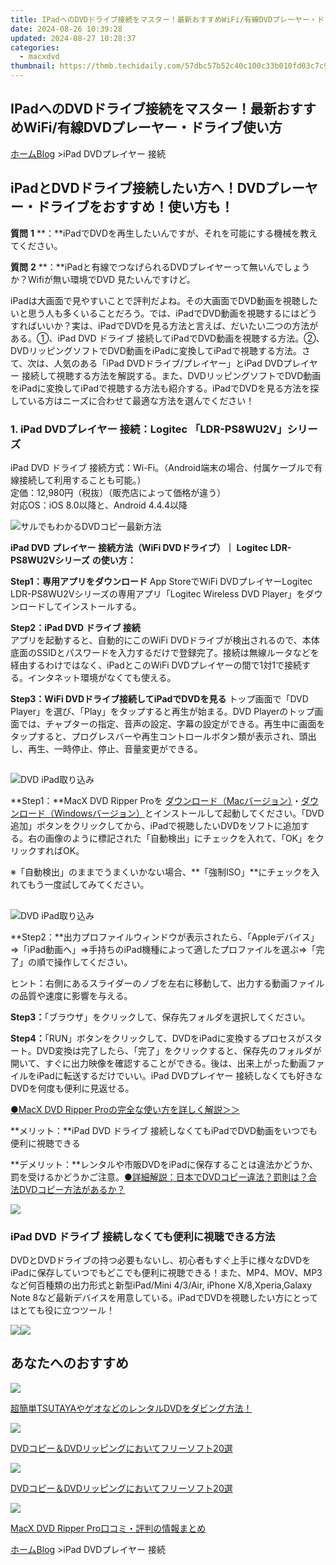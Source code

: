 ```yaml
---
title: IPadへのDVDドライブ接続をマスター！最新おすすめWiFi/有線DVDプレーヤー・ドライブ使い方
date: 2024-08-26 10:39:28
updated: 2024-08-27 10:28:37
categories:
  - macxdvd
thumbnail: https://thmb.techidaily.com/57dbc57b52c40c100c33b010fd03c7c914f04eea27a15b8c369fc3e51785f1d6.jpg
---
```


## IPadへのDVDドライブ接続をマスター！最新おすすめWiFi/有線DVDプレーヤー・ドライブ使い方

[ホーム](https://tools.techidaily.com/macxdvd/products/)[Blog](https://tools.techidaily.com/macxdvd/products/) \>iPad DVDプレイヤー 接続

## iPadとDVDドライブ接続したい方へ！DVDプレーヤー・ドライブをおすすめ！使い方も！

**質問** **1** **：**iPadでDVDを再生したいんですが、それを可能にする機械を教えてください。 

**質問** **2** **：**iPadと有線でつなげられるDVDプレイヤーって無いんでしょうか？Wifiが無い環境でDVD 見たいんですけど。 

iPadは大画面で見やすいことで評判だよね。その大画面でDVD動画を視聴したいと思う人も多くいることだろう。では、iPadでDVD動画を視聴するにはどうすればいいか？実は、iPadでDVDを見る方法と言えば、だいたい二つの方法がある。①、iPad DVD ドライブ 接続してiPadでDVD動画を視聴する方法。②、DVDリッピングソフトでDVD動画をiPadに変換してiPadで視聴する方法。さて、次は、人気のある「iPad DVDドライブ/プレイヤー」とiPad DVDプレイヤー 接続して視聴する方法を解説する。また、DVDリッピングソフトでDVD動画をiPadに変換してiPadで視聴する方法も紹介する。iPadでDVDを見る方法を探している方はニーズに合わせて最適な方法を選んでください！ 



### 1\. iPad DVDプレイヤー 接続：Logitec 「LDR-PS8WU2V」シリーズ

iPad DVD ドライブ 接続方式：Wi-Fi。（Android端末の場合、付属ケーブルで有線接続して利用することも可能。）  
 定価：12,980円（税抜）（販売店によって価格が違う）   
 対応OS：iOS 8.0以降と、Android 4.4.4以降  

![サルでもわかるDVDコピー最新方法](https://www.macxdvd.com/blog/img/drp-mj-20171114-01.jpg) 

**iPad DVD** **プレイヤー 接続方法（WiFi DVDドライブ）｜** **Logitec LDR-PS8WU2Vシリーズ** **の使い方：**

**Step1：専用アプリをダウンロード** 
App StoreでWiFi DVDプレイヤーLogitec LDR-PS8WU2Vシリーズの専用アプリ「Logitec Wireless DVD Player」をダウンロードしてインストールする。

**Step2：iPad DVD ドライブ 接続**  
 アプリを起動すると、自動的にこのWiFi DVDドライブが検出されるので、本体底面のSSIDとパスワードを入力するだけで登録完了。接続は無線ルータなどを経由するわけではなく、iPadとこのWiFi DVDプレイヤーの間で1対1で接続する。インタネット環境がなくても使える。

 **Step3：WiFi DVDドライブ接続してiPadでDVDを見る** 
トップ画面で「DVD Player」を選び、「Play」をタップすると再生が始まる。DVD Playerのトップ画面では、チャプターの指定、音声の設定、字幕の設定ができる。再生中に画面をタップすると、プログレスバーや再生コントロールボタン類が表示され、頭出し、再生、一時停止、停止、音量変更ができる。



##   

![DVD iPad取り込み](https://www.macxdvd.com/blog/img/drp-mj-20170227-02.jpg) 

**Step1：**MacX DVD Ripper Proを [ダウンロード（Macバージョン）](https://tools.techidaily.com/macxdvd/products/)・[ダウンロード（Windowsバージョン）](https://tools.techidaily.com/macxdvd/products/)とインストールして起動してください。「DVD追加」ボタンをクリックしてから、iPadで視聴したいDVDをソフトに追加する。右の画像のように標記された「自動検出」にチェックを入れて、「OK」をクリックすればOK。

※「自動検出」のままでうまくいかない場合、**「強制ISO」**にチェックを入れてもう一度試してみてください。 

##   

![DVD iPad取り込み](https://www.macxdvd.com/blog/img/vcp-mj-20180209-15.jpg) 

**Step2：**出力プロファイルウィンドウが表示されたら、「Appleデバイス」⇒「iPad動画へ」⇒手持ちのiPad機種によって適したプロファイルを選ぶ⇒「完了」の順で操作してください。

ヒント：右側にあるスライダーのノブを左右に移動して、出力する動画ファイルの品質や速度に影響を与える。

**Step3：**「ブラウザ」をクリックして、保存先フォルダを選択してください。

**Step4：**「RUN」ボタンをクリックして、DVDをiPadに変換するプロセスがスタート。DVD変換は完了したら、「完了」をクリックすると、保存先のフォルダが開いて、すぐに出力映像を確認することができる。後は、出来上がった動画ファイルをiPadに転送するだけでいい。iPad DVDプレイヤー 接続しなくても好きなDVDを何度も便利に見返せる。

[●MacX DVD Ripper Proの完全な使い方を詳しく解説＞＞](https://tools.techidaily.com/macxdvd/products/)



**メリット：**iPad DVD ドライブ 接続しなくてもiPadでDVD動画をいつでも便利に視聴できる

**デメリット：**レンタルや市販DVDをiPadに保存することは違法かどうか、罰を受けるかどうかご注意。[●詳細解説：日本でDVDコピー違法？罰則は？合法DVDコピー方法があるか？](https://tools.techidaily.com/macxdvd/products/)



![](https://www.macxdvd.com/blog/../seoimage/dvd-ripperu.png) 

### iPad DVD ドライブ 接続しなくても便利に視聴できる方法

DVDとDVDドライブの持つ必要もないし、初心者もすぐ上手に様々なDVDをiPadに保存していつでもどこでも便利に視聴できる！また、MP4、MOV、MP3など何百種類の出力形式と新型iPad/Mini 4/3/Air, iPhone X/8,Xperia,Galaxy Note 8など最新デバイスを用意している。iPadでDVDを視聴したい方にとってはとても役に立つツール！

[![](https://www.macxdvd.com/blog/new-fourteen/mac.png)](https://tools.techidaily.com/macxdvd/products/)[![](https://www.macxdvd.com/blog/new-fourteen/winx.png)](https://tools.techidaily.com/macxdvd/products/)



## あなたへのおすすめ

![](https://www.macxdvd.com/blog/img/drp-mj-20170508-01.jpg) 

[超簡単TSUTAYAやゲオなどのレンタルDVDをダビング方法！](https://tools.techidaily.com/macxdvd/products/)

![](https://www.macxdvd.com/blog/img/drp-mj-20170428-05.jpg) 

[DVDコピー＆DVDリッピングにおいてフリーソフト20選](https://tools.techidaily.com/macxdvd/products/)

![](https://www.macxdvd.com/blog/img/drp-mj-20170428-05.jpg) 

[DVDコピー＆DVDリッピングにおいてフリーソフト20選](https://tools.techidaily.com/macxdvd/products/)

![](https://www.macxdvd.com/blog/img/drp-mj-20170428-03.jpg) 

[MacX DVD Ripper Pro口コミ・評判の情報まとめ](https://tools.techidaily.com/macxdvd/products/) 



[ホーム](https://tools.techidaily.com/macxdvd/products/)[Blog](https://tools.techidaily.com/macxdvd/products/) \>iPad DVDプレイヤー 接続

<ins class="adsbygoogle"
     style="display:block"
     data-ad-format="autorelaxed"
     data-ad-client="ca-pub-7571918770474297"
     data-ad-slot="1223367746"></ins>



<ins class="adsbygoogle"
     style="display:block"
     data-ad-client="ca-pub-7571918770474297"
     data-ad-slot="8358498916"
     data-ad-format="auto"
     data-full-width-responsive="true"></ins>
